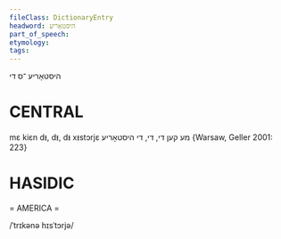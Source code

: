 ```yaml
---
fileClass: DictionaryEntry
headword: היסטאָריע
part_of_speech: 
etymology: 
tags: 
---
```

היסטאָריע
־ס
די

CENTRAL
========

mɛ kiɛn dᵻ, dᵻ, dᵻ xᵻstɔrjɛ מע קען די, די, די היסטאָריע {Warsaw, Geller 2001: 223}

HASIDIC
=======
= AMERICA = 

/ˈtrɪkənə hɪsˈtɔrjə/